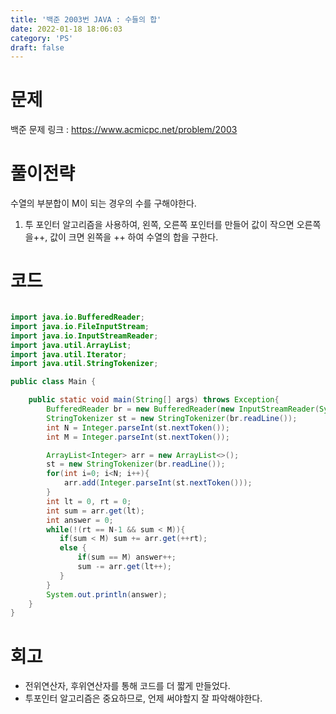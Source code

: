```yaml
---
title: '백준 2003번 JAVA : 수들의 합'
date: 2022-01-18 18:06:03
category: 'PS'
draft: false
---
```


# 문제

백준 문제 링크 : https://www.acmicpc.net/problem/2003

# 풀이전략

수열의 부분합이 M이 되는 경우의 수를 구해야한다.

1. 투 포인터 알고리즘을 사용하여, 왼쪽, 오른쪽 포인터를 만들어 값이 작으면 오른쪽을++, 값이 크면 왼쪽을 ++ 하여 수열의 합을 구한다.

# 코드

```java

import java.io.BufferedReader;
import java.io.FileInputStream;
import java.io.InputStreamReader;
import java.util.ArrayList;
import java.util.Iterator;
import java.util.StringTokenizer;

public class Main {

    public static void main(String[] args) throws Exception{
        BufferedReader br = new BufferedReader(new InputStreamReader(System.in));
        StringTokenizer st = new StringTokenizer(br.readLine());
        int N = Integer.parseInt(st.nextToken());
        int M = Integer.parseInt(st.nextToken());

        ArrayList<Integer> arr = new ArrayList<>();
        st = new StringTokenizer(br.readLine());
        for(int i=0; i<N; i++){
            arr.add(Integer.parseInt(st.nextToken()));
        }
        int lt = 0, rt = 0;
        int sum = arr.get(lt);
        int answer = 0;
        while(!(rt == N-1 && sum < M)){
           if(sum < M) sum += arr.get(++rt);
           else {
               if(sum == M) answer++;
               sum -= arr.get(lt++);
           }
        }
        System.out.println(answer);
    }
}


```

# 회고

- 전위연산자, 후위연산자를 통해 코드를 더 짧게 만들었다.
- 투포인터 알고리즘은 중요하므로, 언제 써야할지 잘 파악해야한다.
